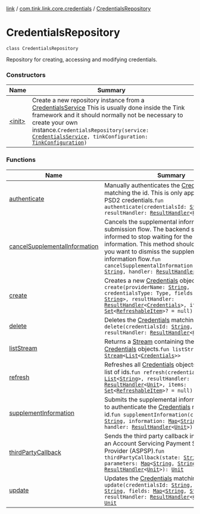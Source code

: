 [link](../../index.md) / [com.tink.link.core.credentials](../index.md) / [CredentialsRepository](./index.md)

# CredentialsRepository

`class CredentialsRepository`

Repository for creating, accessing and modifying credentials.

### Constructors

| Name | Summary |
|---|---|
| [&lt;init&gt;](-init-.md) | Create a new repository instance from a [CredentialsService](../../com.tink.service.credentials/-credentials-service/index.md) This is usually done inside the Tink framework and it should normally not be necessary to create your own instance.`CredentialsRepository(service: `[`CredentialsService`](../../com.tink.service.credentials/-credentials-service/index.md)`, tinkConfiguration: `[`TinkConfiguration`](../../com.tink.service.network/-tink-configuration/index.md)`)` |

### Functions

| Name | Summary |
|---|---|
| [authenticate](authenticate.md) | Manually authenticates the [Credentials](../../com.tink.model.credentials/-credentials/index.md) matching the id. This is only applicable for PSD2 credentials.`fun authenticate(credentialsId: `[`String`](https://kotlinlang.org/api/latest/jvm/stdlib/kotlin/-string/index.html)`, resultHandler: `[`ResultHandler`](../../com.tink.service.handler/-result-handler/index.md)`<`[`Unit`](https://kotlinlang.org/api/latest/jvm/stdlib/kotlin/-unit/index.html)`>): `[`Unit`](https://kotlinlang.org/api/latest/jvm/stdlib/kotlin/-unit/index.html) |
| [cancelSupplementalInformation](cancel-supplemental-information.md) | Cancels the supplemental information submission flow. The backend service is informed to stop waiting for the supplemental information. This method should be called if you want to dismiss the supplemental information flow.`fun cancelSupplementalInformation(credentialsId: `[`String`](https://kotlinlang.org/api/latest/jvm/stdlib/kotlin/-string/index.html)`, handler: `[`ResultHandler`](../../com.tink.service.handler/-result-handler/index.md)`<`[`Unit`](https://kotlinlang.org/api/latest/jvm/stdlib/kotlin/-unit/index.html)`>): `[`Unit`](https://kotlinlang.org/api/latest/jvm/stdlib/kotlin/-unit/index.html) |
| [create](create.md) | Creates a new [Credentials](../../com.tink.model.credentials/-credentials/index.md) object.`fun create(providerName: `[`String`](https://kotlinlang.org/api/latest/jvm/stdlib/kotlin/-string/index.html)`, credentialsType: Type, fields: `[`Map`](https://kotlinlang.org/api/latest/jvm/stdlib/kotlin.collections/-map/index.html)`<`[`String`](https://kotlinlang.org/api/latest/jvm/stdlib/kotlin/-string/index.html)`, `[`String`](https://kotlinlang.org/api/latest/jvm/stdlib/kotlin/-string/index.html)`>, resultHandler: `[`ResultHandler`](../../com.tink.service.handler/-result-handler/index.md)`<`[`Credentials`](../../com.tink.model.credentials/-credentials/index.md)`>, items: `[`Set`](https://kotlinlang.org/api/latest/jvm/stdlib/kotlin.collections/-set/index.html)`<`[`RefreshableItem`](../../com.tink.model.credentials/-refreshable-item/index.md)`>? = null): `[`Unit`](https://kotlinlang.org/api/latest/jvm/stdlib/kotlin/-unit/index.html) |
| [delete](delete.md) | Deletes the [Credentials](../../com.tink.model.credentials/-credentials/index.md) matching the id.`fun delete(credentialsId: `[`String`](https://kotlinlang.org/api/latest/jvm/stdlib/kotlin/-string/index.html)`, resultHandler: `[`ResultHandler`](../../com.tink.service.handler/-result-handler/index.md)`<`[`Unit`](https://kotlinlang.org/api/latest/jvm/stdlib/kotlin/-unit/index.html)`>): `[`Unit`](https://kotlinlang.org/api/latest/jvm/stdlib/kotlin/-unit/index.html) |
| [listStream](list-stream.md) | Returns a [Stream](../../com.tink.service.streaming.publisher/-stream/index.md) containing the list of [Credentials](../../com.tink.model.credentials/-credentials/index.md) objects.`fun listStream(): `[`Stream`](../../com.tink.service.streaming.publisher/-stream/index.md)`<`[`List`](https://kotlinlang.org/api/latest/jvm/stdlib/kotlin.collections/-list/index.html)`<`[`Credentials`](../../com.tink.model.credentials/-credentials/index.md)`>>` |
| [refresh](refresh.md) | Refreshes all [Credentials](../../com.tink.model.credentials/-credentials/index.md) objects matching the list of ids.`fun refresh(credentialsIds: `[`List`](https://kotlinlang.org/api/latest/jvm/stdlib/kotlin.collections/-list/index.html)`<`[`String`](https://kotlinlang.org/api/latest/jvm/stdlib/kotlin/-string/index.html)`>, resultHandler: `[`ResultHandler`](../../com.tink.service.handler/-result-handler/index.md)`<`[`Unit`](https://kotlinlang.org/api/latest/jvm/stdlib/kotlin/-unit/index.html)`>, items: `[`Set`](https://kotlinlang.org/api/latest/jvm/stdlib/kotlin.collections/-set/index.html)`<`[`RefreshableItem`](../../com.tink.model.credentials/-refreshable-item/index.md)`>? = null): `[`Unit`](https://kotlinlang.org/api/latest/jvm/stdlib/kotlin/-unit/index.html) |
| [supplementInformation](supplement-information.md) | Submits the supplemental information required to authenticate the [Credentials](../../com.tink.model.credentials/-credentials/index.md) matching the id.`fun supplementInformation(credentialsId: `[`String`](https://kotlinlang.org/api/latest/jvm/stdlib/kotlin/-string/index.html)`, information: `[`Map`](https://kotlinlang.org/api/latest/jvm/stdlib/kotlin.collections/-map/index.html)`<`[`String`](https://kotlinlang.org/api/latest/jvm/stdlib/kotlin/-string/index.html)`, `[`String`](https://kotlinlang.org/api/latest/jvm/stdlib/kotlin/-string/index.html)`>, handler: `[`ResultHandler`](../../com.tink.service.handler/-result-handler/index.md)`<`[`Unit`](https://kotlinlang.org/api/latest/jvm/stdlib/kotlin/-unit/index.html)`>): `[`Unit`](https://kotlinlang.org/api/latest/jvm/stdlib/kotlin/-unit/index.html) |
| [thirdPartyCallback](third-party-callback.md) | Sends the third party callback information from an Account Servicing Payment Service Provider (ASPSP).`fun thirdPartyCallback(state: `[`String`](https://kotlinlang.org/api/latest/jvm/stdlib/kotlin/-string/index.html)`, parameters: `[`Map`](https://kotlinlang.org/api/latest/jvm/stdlib/kotlin.collections/-map/index.html)`<`[`String`](https://kotlinlang.org/api/latest/jvm/stdlib/kotlin/-string/index.html)`, `[`String`](https://kotlinlang.org/api/latest/jvm/stdlib/kotlin/-string/index.html)`>, handler: `[`ResultHandler`](../../com.tink.service.handler/-result-handler/index.md)`<`[`Unit`](https://kotlinlang.org/api/latest/jvm/stdlib/kotlin/-unit/index.html)`>): `[`Unit`](https://kotlinlang.org/api/latest/jvm/stdlib/kotlin/-unit/index.html) |
| [update](update.md) | Updates the [Credentials](../../com.tink.model.credentials/-credentials/index.md) matching the id.`fun update(credentialsId: `[`String`](https://kotlinlang.org/api/latest/jvm/stdlib/kotlin/-string/index.html)`, providerName: `[`String`](https://kotlinlang.org/api/latest/jvm/stdlib/kotlin/-string/index.html)`, fields: `[`Map`](https://kotlinlang.org/api/latest/jvm/stdlib/kotlin.collections/-map/index.html)`<`[`String`](https://kotlinlang.org/api/latest/jvm/stdlib/kotlin/-string/index.html)`, `[`String`](https://kotlinlang.org/api/latest/jvm/stdlib/kotlin/-string/index.html)`>, resultHandler: `[`ResultHandler`](../../com.tink.service.handler/-result-handler/index.md)`<`[`Credentials`](../../com.tink.model.credentials/-credentials/index.md)`>): `[`Unit`](https://kotlinlang.org/api/latest/jvm/stdlib/kotlin/-unit/index.html) |
